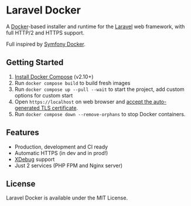 # Laravel Docker

A [Docker](https://www.docker.com/)-based installer and runtime for the [Laravel](https://laravel.com/) web framework,
with full HTTP/2 and HTTPS support.

Full inspired by [Symfony Docker](https://github.com/dunglas/symfony-docker/blob/main/README.md).

## Getting Started

1. [Install Docker Compose](https://docs.docker.com/compose/install/) (v2.10+)
2. Run `docker compose build` to build fresh images
3. Run `docker compose up --pull --wait` to start the project, add custom options for custom start
4. Open `https://localhost` on web browser
   and [accept the auto-generated TLS certificate](https://stackoverflow.com/a/15076602/1352334).
5. Run `docker compose down --remove-orphans` to stop Docker containers.

## Features

* Production, development and CI ready
* Automatic HTTPS (in dev and in prod!)
* [XDebug](https://xdebug.org/) support
* Just 2 services (PHP FPM and Nginx server)

## License

Laravel Docker is available under the MIT License.
